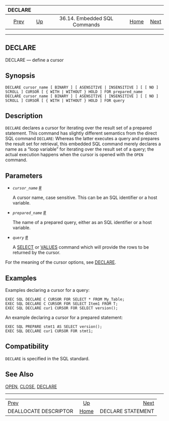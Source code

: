 <!--?xml version="1.0" encoding="UTF-8" standalone="no"?-->

|                                DECLARE                               |                                                             |                              |                                                       |                                                              |
| :------------------------------------------------------------------: | :---------------------------------------------------------- | :--------------------------: | ----------------------------------------------------: | -----------------------------------------------------------: |
| [Prev](ecpg-sql-deallocate-descriptor.html "DEALLOCATE DESCRIPTOR")  | [Up](ecpg-sql-commands.html "36.14. Embedded SQL Commands") | 36.14. Embedded SQL Commands | [Home](index.html "PostgreSQL 17devel Documentation") |  [Next](ecpg-sql-declare-statement.html "DECLARE STATEMENT") |

***

## DECLARE

DECLARE — define a cursor

## Synopsis

    DECLARE cursor_name [ BINARY ] [ ASENSITIVE | INSENSITIVE ] [ [ NO ] SCROLL ] CURSOR [ { WITH | WITHOUT } HOLD ] FOR prepared_name
    DECLARE cursor_name [ BINARY ] [ ASENSITIVE | INSENSITIVE ] [ [ NO ] SCROLL ] CURSOR [ { WITH | WITHOUT } HOLD ] FOR query

## Description

`DECLARE` declares a cursor for iterating over the result set of a prepared statement. This command has slightly different semantics from the direct SQL command `DECLARE`: Whereas the latter executes a query and prepares the result set for retrieval, this embedded SQL command merely declares a name as a “loop variable” for iterating over the result set of a query; the actual execution happens when the cursor is opened with the `OPEN` command.

## Parameters

*   *`cursor_name`* [#](#ECPG-SQL-DECLARE-CURSOR-NAME)

    A cursor name, case sensitive. This can be an SQL identifier or a host variable.

*   *`prepared_name`* [#](#ECPG-SQL-DECLARE-PREPARED-NAME)

    The name of a prepared query, either as an SQL identifier or a host variable.

*   *`query`* [#](#ECPG-SQL-DECLARE-QUERY)

    A [SELECT](sql-select.html "SELECT") or [VALUES](sql-values.html "VALUES") command which will provide the rows to be returned by the cursor.

For the meaning of the cursor options, see [DECLARE](sql-declare.html "DECLARE").

## Examples

Examples declaring a cursor for a query:

    EXEC SQL DECLARE C CURSOR FOR SELECT * FROM My_Table;
    EXEC SQL DECLARE C CURSOR FOR SELECT Item1 FROM T;
    EXEC SQL DECLARE cur1 CURSOR FOR SELECT version();

An example declaring a cursor for a prepared statement:

    EXEC SQL PREPARE stmt1 AS SELECT version();
    EXEC SQL DECLARE cur1 CURSOR FOR stmt1;

## Compatibility

`DECLARE` is specified in the SQL standard.

## See Also

[OPEN](ecpg-sql-open.html "OPEN"), [CLOSE](sql-close.html "CLOSE"), [DECLARE](sql-declare.html "DECLARE")

***

|                                                                      |                                                             |                                                              |
| :------------------------------------------------------------------- | :---------------------------------------------------------: | -----------------------------------------------------------: |
| [Prev](ecpg-sql-deallocate-descriptor.html "DEALLOCATE DESCRIPTOR")  | [Up](ecpg-sql-commands.html "36.14. Embedded SQL Commands") |  [Next](ecpg-sql-declare-statement.html "DECLARE STATEMENT") |
| DEALLOCATE DESCRIPTOR                                                |    [Home](index.html "PostgreSQL 17devel Documentation")    |                                            DECLARE STATEMENT |

